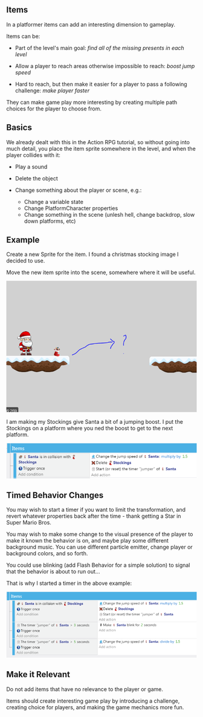 Items
---

In a platformer items can add an interesting dimension to gameplay.

Items can be:

- Part of the level's main goal: *find all of the missing presents in each level*

- Allow a player to reach areas otherwise impossible to reach: *boost jump speed*

- Hard to reach, but then make it easier for a player to pass a following challenge: *make player faster*

They can make game play more interesting by creating multiple path choices for the player to choose from.

## Basics

We already dealt with this in the Action RPG tutorial, so without going into much detail, you place the item sprite somewhere in the level, and when the player collides with it:

- Play a sound

- Delete the object

- Change something about the player or scene, e.g.:

  - Change a variable state
  - Change PlatformCharacter properties
  - Change something in the scene (unlesh hell, change backdrop, slow down platforms, etc)

## Example

Create a new Sprite for the item.  I found a christmas stocking image I decided to use.

Move the new item sprite into the scene, somewhere where it will be useful.

![](images/platformTooFar.png)

I am making my Stockings give Santa a bit of a jumping boost.  I put the Stockings on a platform where you ned the boost to get to the next platform.

![](images/stockingsBasicEvent.png)

## Timed Behavior Changes

You may wish to start a timer if you want to limit the transformation, and revert whatever properties back after the time - thank getting a Star in Super Mario Bros.

You may wish to make some change to the visual presence of the player to make it known the behavior is on, and maybe play some different background music.  You can use different particle emitter, change player or background colors, and so forth.

You could use blinking (add Flash Behavior for a simple solution) to signal that the behavior is about to run out...

That is why I started a timer in the above example:

![](images/stockingsTimedEvent.png)

## Make it Relevant

Do not add items that have no relevance to the player or game.

Items should create interesting game play by introducing a  challenge, creating choice for players, and making the game mechanics more fun.
